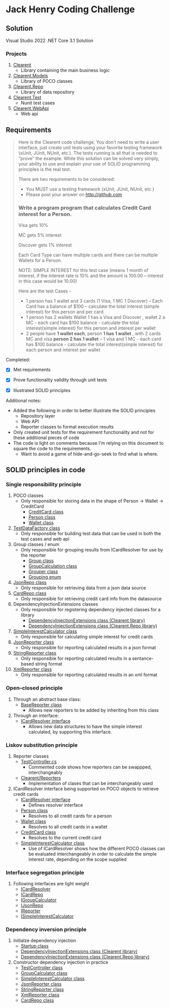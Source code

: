# Jack Henry Coding Challenge


## Solution

Visual Studio 2022 .NET Core 3.1 Solution

### Projects

1. [Clearent](https://github.com/JoelSkimoreMartin/Clearent/tree/master/Clearent)
    * Library containing the main business logic
1. [Clearent.Models](https://github.com/JoelSkimoreMartin/Clearent/tree/master/Clearent.Models)
    * Library of POCO classes
1. [Clearent.Repo](https://github.com/JoelSkimoreMartin/Clearent/tree/master/Clearent.Repo)
    * Library of data repository
1. [Clearent.Test](https://github.com/JoelSkimoreMartin/Clearent/tree/master/Clearent.Test)
    * Nunit test cases
1. [Clearent.WebApi](https://github.com/JoelSkimoreMartin/Clearent/tree/master/Clearent.WebApi)
   * Web api

## Requirements
> Here is the Clearent code challenge. You don’t need to write a user interface, just create unit tests using your favorite testing framework (xUnit, JUnit, NUnit, etc.). The tests running is all that is needed to “prove” the example. While this solution can be solved very simply, your ability to use and explain your use of SOLID programming principles is the real test.
> 
> There are two requirements to be considered:
> * You MUST use a testing framework (xUnit, JUnit, NUnit, etc.)
> * Please post your answer on http://github.com 
> 
> ### Write a program program that calculates Credit Card interest for a Person.  
>  
> Visa gets 10%
>  
> MC gets 5% interest
>  
> Discover gets 1% interest
>  
>  
> Each Card Type can have multiple cards and there can be multiple Wallets for a Person. 
>  
>  
> NOTE:  SIMPLE INTEREST for this test case (means 1 month of interest, if the interest rate is 10% and the amount is 100.00 – interest in this case would be 10.00) 
> 
>  
> Here are the test Cases - 
>  
> *	1 person has 1 wallet and 3 cards (1 Visa, 1 MC 1 Discover) – Each Card has a balance of $100 – calculate the total interest (simple interest) for this person and per card. 
> *	1 person has 2 wallets  Wallet 1 has a Visa and Discover , wallet 2 a MC -  each card has $100 balance - calculate the total interest(simple interest) for this person and interest per wallet
> *	2 people have **1 wallet each**,  person **1 has 1 wallet** , with 2 cards MC and visa **person 2 has 1 wallet** – 1 visa and 1 MC -  each card has $100 balance - calculate the total interest(simple interest) for each person and interest per wallet
> 


Completed:

- [x] Met requirements
- [x] Prove functionality validity through unit tests
- [x] Illustrated SOLID principles


Additional notes:
   * Added the following in order to better illustrate the SOLID principles
      * Repository layer
      * Web API
      * Reporter classes to format execution results
   * Only created unit tests for the requirement functionality and not for these additional pieces of code
   * The code is light on comments because I'm relying on this document to square the code to the requirements.
      * Want to avoid a game of hide-and-go-seek to find what is where.


## SOLID principles in code


### Single responsibility principle

1. POCO classes
    * Only responsible for storing data in the shape of Person -> Wallet -> CreditCard
        * [CreditCard class](https://github.com/JoelSkimoreMartin/Clearent/blob/master/Clearent.Models/CreditCard.cs)
        * [Person class](https://github.com/JoelSkimoreMartin/Clearent/blob/master/Clearent.Models/Person.cs)
        * [Wallet class](https://github.com/JoelSkimoreMartin/Clearent/blob/master/Clearent.Models/Wallet.cs)
1. [TestDataFactory class](https://github.com/JoelSkimoreMartin/Clearent/blob/master/Clearent.Models/TestData/TestDataFactory.cs)
    * Only responsible for building test data that can be used in both the test cases and web api
1. Group classes / enum
    * Only responsible for grouping results from ICardResolver for use by the reporter
        * [Group class](https://github.com/JoelSkimoreMartin/Clearent/blob/master/Clearent/Groupers/Group.cs)
        * [GroupCalculation class](https://github.com/JoelSkimoreMartin/Clearent/blob/master/Clearent/Groupers/GroupCalculation.cs)
        * [Grouper class](https://github.com/JoelSkimoreMartin/Clearent/blob/master/Clearent/Groupers/Grouper.cs)
        * [Grouping enum](https://github.com/JoelSkimoreMartin/Clearent/blob/master/Clearent.Models/TestData/Grouping.cs)
1. [JsonRepo class](https://github.com/JoelSkimoreMartin/Clearent/blob/master/Clearent.Repo/JsonRepo.cs)
    * Only responsible for retrieving data from a json data source
1. [CardRepo class](https://github.com/JoelSkimoreMartin/Clearent/blob/master/Clearent.Repo/CardRepo.cs)
    * Only responsible for retrieving credit card info from the datasource
1. DependencyInjectionExtensions classes
    * Only responsible for registering dependency injected classes for a library
        * [DependencyInjectionExtensions class (Clearent library)](https://github.com/JoelSkimoreMartin/Clearent/blob/master/Clearent/Extensions/DependencyInjectionExtensions.cs)
        * [DependencyInjectionExtensions class (Clearent.Repo library)](https://github.com/JoelSkimoreMartin/Clearent/blob/master/Clearent.Repo/Extensions/DependencyInjectionExtensions.cs)
1. [SimpleInterestCalculator class](https://github.com/JoelSkimoreMartin/Clearent/blob/master/Clearent/SimpleInterestCalculator.cs)
    * Only responsible for calculating simple interest for credit cards
1. [JsonReporter class](https://github.com/JoelSkimoreMartin/Clearent/blob/master/Clearent/Reporters/JsonReporter.cs)
    * Only responsible for reporting calculated results in a json format
1. [StringReporter class](https://github.com/JoelSkimoreMartin/Clearent/blob/master/Clearent/Reporters/StringReporter.cs)
    * Only responsible for reporting calculated results in a sentance-based string format
1. [XmlReporter class](https://github.com/JoelSkimoreMartin/Clearent/blob/master/Clearent/Reporters/XmlReporter.cs)
    * Only responsible for reporting calculated results in an xml format


### Open–closed principle


1. Through an abstract base class:
    * [BaseReporter class](https://github.com/JoelSkimoreMartin/Clearent/blob/master/Clearent/Reporters/BaseReporter.cs)
        * Allows new reporters to be added by inheriting from this class
1. Through an interface:
    * [ICardResolver interface](https://github.com/JoelSkimoreMartin/Clearent/blob/master/Clearent.Models/Interfaces/ICardResolver.cs)
        * Allows new data structures to have the simple interest calculated, by supporting this interface.


### Liskov substitution principle


1. Reporter classes
    * [TestController.cs](https://github.com/JoelSkimoreMartin/Clearent/blob/master/Clearent.WebApi/Controllers/TestController.cs)
        * Commented code shows how reporters can be swappped, interchangeably
    * [Clearent/Reporters](https://github.com/JoelSkimoreMartin/Clearent/tree/master/Clearent/Reporters)
        * Implementation of clases that can be interchangeably used
1. ICardResolver interface being supported on POCO objects to retrieve credit cards
    * [ICardResolver interface](https://github.com/JoelSkimoreMartin/Clearent/blob/master/Clearent.Models/Interfaces/ICardResolver.cs)
        * Defines resolver interface
    * [Person class](https://github.com/JoelSkimoreMartin/Clearent/blob/master/Clearent.Models/Person.cs)
        * Resolves to all credit cards for a person
    * [Wallet class](https://github.com/JoelSkimoreMartin/Clearent/blob/master/Clearent.Models/Wallet.cs)
        * Resolves to all credit cards in a wallet
    * [CreditCard class](https://github.com/JoelSkimoreMartin/Clearent/blob/master/Clearent.Models/CreditCard.cs)
        * Resolves to the current credit card
    * [SimpleInterestCalculator class](https://github.com/JoelSkimoreMartin/Clearent/blob/master/Clearent/SimpleInterestCalculator.cs)
        * Use of ICardResolver shows how the different POCO classes can be evaluated interchangeably in order to calculate the simple interest rate, depending on the scope supplied


### Interface segregation principle


1. Following interfaces are light weight
    * [ICardResolver](https://github.com/JoelSkimoreMartin/Clearent/blob/master/Clearent.Models/Interfaces/ICardResolver.cs)
    * [ICardRepo](https://github.com/JoelSkimoreMartin/Clearent/blob/master/Clearent.Repo/Interfaces/ICardRepo.cs)
    * [IGroupCalculator](https://github.com/JoelSkimoreMartin/Clearent/blob/master/Clearent/Interfaces/IGroupCalculator.cs)
    * [IJsonRepo](https://github.com/JoelSkimoreMartin/Clearent/blob/master/Clearent.Repo/Interfaces/IJsonRepo.cs)
    * [IReporter](https://github.com/JoelSkimoreMartin/Clearent/blob/master/Clearent/Interfaces/IReporter.cs)
    * [ISimpleInterestCalculator](https://github.com/JoelSkimoreMartin/Clearent/blob/master/Clearent/Interfaces/ISimpleInterestCalculator.cs)


### Dependency inversion principle


1. Initialze dependency injection
    * [Startup class](https://github.com/JoelSkimoreMartin/Clearent/blob/master/Clearent.WebApi/Startup.cs)
    * [DependencyInjectionExtensions class (Clearent library)](https://github.com/JoelSkimoreMartin/Clearent/blob/master/Clearent/Extensions/DependencyInjectionExtensions.cs)
    * [DependencyInjectionExtensions class (Clearent.Repo library)](https://github.com/JoelSkimoreMartin/Clearent/blob/master/Clearent.Repo/Extensions/DependencyInjectionExtensions.cs)
1. Constructor dependency injection in practice
    * [TestController class](https://github.com/JoelSkimoreMartin/Clearent/blob/master/Clearent.WebApi/Controllers/TestController.cs)
    * [GroupCalculator class](https://github.com/JoelSkimoreMartin/Clearent/blob/master/Clearent/GroupCalculator.cs)
    * [SimpleInterestCalculator class](https://github.com/JoelSkimoreMartin/Clearent/blob/master/Clearent/SimpleInterestCalculator.cs)
    * [JsonReporter class](https://github.com/JoelSkimoreMartin/Clearent/blob/master/Clearent/Reporters/JsonReporter.cs)
    * [StringReporter class](https://github.com/JoelSkimoreMartin/Clearent/blob/master/Clearent/Reporters/StringReporter.cs)
    * [XmlReporter class](https://github.com/JoelSkimoreMartin/Clearent/blob/master/Clearent/Reporters/XmlReporter.cs)
    * [CardRepo class](https://github.com/JoelSkimoreMartin/Clearent/blob/master/Clearent.Repo/CardRepo.cs)
